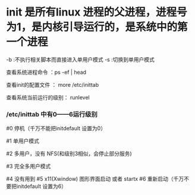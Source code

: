    
# init 是所有linux 进程的父进程，进程号为1，是内核引导运行的，是系统中的第一个进程
-b :不执行相关脚本而直接进入单用户模式
-s :切换到单用户模式

查看系统进程命令 ：ps -ef | head  


查看init的配置文件 ： more /etc/inittab  


查看系统当前运行的级别： runlevel  



### /etc/inittab 中有0——6运行级别
#0  停机（千万不能把initdefault 设置为0）  


#1  单用户模式  


#2  多用户，没有 NFS(和级别3相似，会停止部分服务) 


#3  完全多用户模式 


#4  没有用到 
#5  x11(Xwindow)   图形界面启动  或者 startx
#6  重新启动（千万不要把initdefault 设置为6）
 
